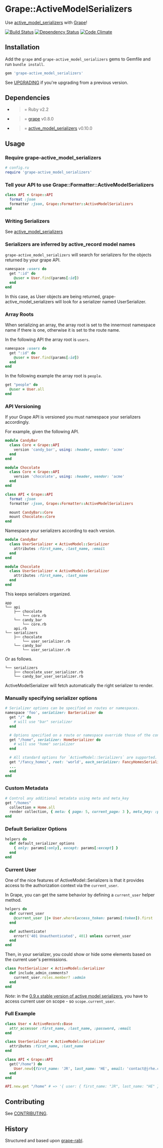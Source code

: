 # Grape::ActiveModelSerializers

Use [active_model_serializers](https://github.com/rails-api/active_model_serializers) with [Grape](https://github.com/intridea/grape)!

[![Build Status](https://api.travis-ci.org/ruby-grape/grape-active_model_serializers.svg)](http://travis-ci.org/ruby-grape/grape-active_model_serializers) [![Dependency Status](https://gemnasium.com/ruby-grape/grape-active_model_serializers.svg)](https://gemnasium.com/ruby-grape/grape-active_model_serializers) [![Code Climate](https://codeclimate.com/github/ruby-grape/grape-active_model_serializers.svg)](https://codeclimate.com/github/ruby-grape/grape-active_model_serializers)

## Installation

Add the `grape` and `grape-active_model_serializers` gems to Gemfile and run `bundle install`.

```ruby
gem 'grape-active_model_serializers'
```

See [UPGRADING](UPGRADING.md) if you're upgrading from a previous version.

## Dependencies

* >= Ruby v2.2
* >= [grape](https://github.com/intridea/grape) v0.8.0
* >= [active_model_serializers](https://github.com/rails-api/active_model_serializers) v0.10.0

## Usage

### Require grape-active_model_serializers

```ruby
# config.ru
require 'grape-active_model_serializers'
```

### Tell your API to use Grape::Formatter::ActiveModelSerializers

```ruby
class API < Grape::API
  format :json
  formatter :json, Grape::Formatter::ActiveModelSerializers
end
```

### Writing Serializers

See [active_model_serializers](https://github.com/rails-api/active_model_serializers)


### Serializers are inferred by active_record model names

`grape-active_model_serializers` will search for serializers for the objects returned by your grape API.

```ruby
namespace :users do
  get ":id" do
    @user = User.find(params[:id])
  end
end
```
In this case, as User objects are being returned, grape-active_model_serializers will look for a serializer named UserSerializer.

### Array Roots

When serializing an array, the array root is set to the innermost namespace name if there is one, otherwise it is set to the route name.

In the following API the array root is `users`.

```ruby
namespace :users do
  get ":id" do
    @user = User.find(params[:id])
  end
end
```

In the following example the array root is `people`.

```ruby
get "people" do
  @user = User.all
end
```

### API Versioning

If your Grape API is versioned you must namespace your serializers accordingly.

For example, given the following API.

```ruby
module CandyBar
  class Core < Grape::API
    version 'candy_bar', using: :header, vendor: 'acme'
  end
end

module Chocolate
  class Core < Grape::API
    version 'chocolate', using: :header, vendor: 'acme'
  end
end

class API < Grape::API
  format :json
  formatter :json, Grape::Formatter::ActiveModelSerializers

  mount CandyBar::Core
  mount Chocolate::Core
end
```

Namespace your serializers according to each version.

```ruby
module CandyBar
  class UserSerializer < ActiveModel::Serializer
    attributes :first_name, :last_name, :email
  end
end

module Chocolate
  class UserSerializer < ActiveModel::Serializer
    attributes :first_name, :last_name
  end
end
```

This keeps serializers organized.

```
app
└── api
    ├── chocolate
        └── core.rb
    └── candy_bar
        └── core.rb
    api.rb
└── serializers
    ├── chocolate
        └── user_serializer.rb
    └── candy_bar
        └── user_serializer.rb
```

Or as follows.

```
└── serializers
    ├── chocolate_user_serializer.rb
    └── candy_bar_user_serializer.rb
```

ActiveModelSerializer will fetch automatically the right serializer to render.

### Manually specifying serializer options

```ruby
# Serializer options can be specified on routes or namespaces.
namespace 'foo', serializer: BarSerializer do
  get "/" do
    # will use "bar" serializer
  end

  # Options specified on a route or namespace override those of the containing namespace.
  get "/home", serializer: HomeSerializer do
    # will use "home" serializer
  end

  # All standard options for `ActiveModel::Serializers` are supported.
  get "/fancy_homes", root: 'world', each_serializer: FancyHomesSerializer
  ...
  end
end
```

### Custom Metadata

```ruby
# Control any additional metadata using meta and meta_key
get "/homes"
  collection = Home.all
  render collection, { meta: { page: 5, current_page: 3 }, meta_key: :pagination_info }
end
```

### Default Serializer Options

```ruby
helpers do
  def default_serializer_options
    { only: params[:only], except: params[:except] }
  end
end
```

### Current User

One of the nice features of ActiveModel::Serializers is that it provides access to the authorization context via the `current_user`.

In Grape, you can get the same behavior by defining a `current_user` helper method.

```ruby
helpers do
  def current_user
    @current_user ||= User.where(access_token: params[:token]).first
  end

  def authenticate!
    error!('401 Unauthenticated', 401) unless current_user
  end
end
```

Then, in your serializer, you could show or hide some elements based on the current user's permissions.

```ruby
class PostSerializer < ActiveModel::Serializer
  def include_admin_comments?
    current_user.roles.member? :admin
  end
end
```

*Note*: in the [0.9.x stable version of active model serializers](https://github.com/rails-api/active_model_serializers/tree/0-9-stable#customizing-scope), you have to access current user on scope -  so `scope.current_user`.

### Full Example

```ruby
class User < ActiveRecord::Base
  attr_accessor :first_name, :last_name, :password, :email
end

class UserSerializer < ActiveModel::Serializer
  attributes :first_name, :last_name
end

class API < Grape::API
  get("/home") do
    User.new({first_name: 'JR', last_name: 'HE', email: 'contact@jrhe.co.uk'})
  end
end

API.new.get "/home" # => '{ user: { first_name: "JR", last_name: "HE" } }'
```

## Contributing

See [CONTRIBUTING](CONTRIBUTING.md).

## History

Structured and based upon [grape-rabl](https://github.com/LTe/grape-rabl).
